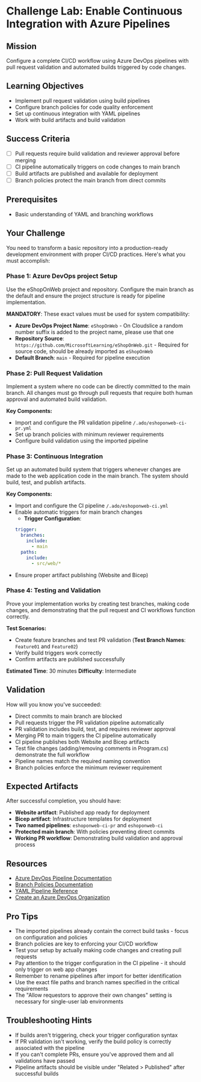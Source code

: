 # Challenge Lab: Enable Continuous Integration with Azure Pipelines

## Mission

Configure a complete CI/CD workflow using Azure DevOps pipelines with pull request validation and automated builds triggered by code changes.

## Learning Objectives

- Implement pull request validation using build pipelines
- Configure branch policies for code quality enforcement
- Set up continuous integration with YAML pipelines
- Work with build artifacts and build validation

## Success Criteria

- [ ] Pull requests require build validation and reviewer approval before merging
- [ ] CI pipeline automatically triggers on code changes to main branch
- [ ] Build artifacts are published and available for deployment
- [ ] Branch policies protect the main branch from direct commits

## Prerequisites

- Basic understanding of YAML and branching workflows

## Your Challenge

You need to transform a basic repository into a production-ready development environment with proper CI/CD practices. Here's what you must accomplish:

### Phase 1: Azure DevOps project Setup

Use the eShopOnWeb project and repository. Configure the main branch as the default and ensure the project structure is ready for pipeline implementation.

**MANDATORY**: These exact values must be used for system compatibility:
- **Azure DevOps Project Name**: `eShopOnWeb` - On Cloudslice a random number suffix is added to the project name, please use that one
- **Repository Source**: `https://github.com/MicrosoftLearning/eShopOnWeb.git` - Required for source code, should be already imported as `eShopOnWeb`
- **Default Branch**: `main` - Required for pipeline execution

### Phase 2: Pull Request Validation

Implement a system where no code can be directly committed to the main branch. All changes must go through pull requests that require both human approval and automated build validation.

**Key Components:**

- Import and configure the PR validation pipeline `/.ado/eshoponweb-ci-pr.yml`
- Set up branch policies with minimum reviewer requirements
- Configure build validation using the imported pipeline

### Phase 3: Continuous Integration

Set up an automated build system that triggers whenever changes are made to the web application code in the main branch. The system should build, test, and publish artifacts.

**Key Components:**

- Import and configure the CI pipeline `/.ado/eshoponweb-ci.yml`
- Enable automatic triggers for main branch changes
    - **Trigger Configuration**:
    ```yaml
    trigger:
      branches:
        include:
          - main
      paths:
        include:
          - src/web/*
    ```
- Ensure proper artifact publishing (Website and Bicep)

### Phase 4: Testing and Validation

Prove your implementation works by creating test branches, making code changes, and demonstrating that the pull request and CI workflows function correctly.

**Test Scenarios:**

- Create feature branches and test PR validation (**Test Branch Names**: `Feature01` and `Feature02`)
- Verify build triggers work correctly
- Confirm artifacts are published successfully

**Estimated Time**: 30 minutes
**Difficulty**: Intermediate

## Validation

How will you know you've succeeded:

- Direct commits to main branch are blocked
- Pull requests trigger the PR validation pipeline automatically
- PR validation includes build, test, and requires reviewer approval
- Merging PR to main triggers the CI pipeline automatically
- CI pipeline publishes both Website and Bicep artifacts
- Test file changes (adding/removing comments in Program.cs) demonstrate the full workflow
- Pipeline names match the required naming convention
- Branch policies enforce the minimum reviewer requirement

## Expected Artifacts

After successful completion, you should have:

- **Website artifact**: Published app ready for deployment
- **Bicep artifact**: Infrastructure templates for deployment
- **Two named pipelines**: `eshoponweb-ci-pr` and `eshoponweb-ci`
- **Protected main branch**: With policies preventing direct commits
- **Working PR workflow**: Demonstrating build validation and approval process

## Resources

- [Azure DevOps Pipeline Documentation](https://docs.microsoft.com/azure/devops/pipelines/)
- [Branch Policies Documentation](https://docs.microsoft.com/azure/devops/repos/git/branch-policies)
- [YAML Pipeline Reference](https://docs.microsoft.com/azure/devops/pipelines/yaml-schema)
- [Create an Azure DevOps Organization](https://docs.microsoft.com/azure/devops/organizations/accounts/create-organization)

## Pro Tips

- The imported pipelines already contain the correct build tasks - focus on configuration and policies
- Branch policies are key to enforcing your CI/CD workflow
- Test your setup by actually making code changes and creating pull requests
- Pay attention to the trigger configuration in the CI pipeline - it should only trigger on web app changes
- Remember to rename pipelines after import for better identification
- Use the exact file paths and branch names specified in the critical requirements
- The "Allow requestors to approve their own changes" setting is necessary for single-user lab environments

## Troubleshooting Hints

- If builds aren't triggering, check your trigger configuration syntax
- If PR validation isn't working, verify the build policy is correctly associated with the pipeline
- If you can't complete PRs, ensure you've approved them and all validations have passed
- Pipeline artifacts should be visible under "Related > Published" after successful builds
